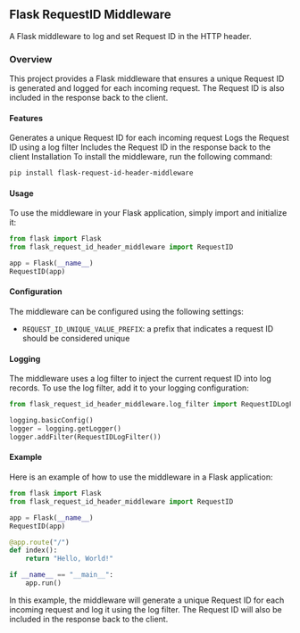 ## Flask RequestID Middleware
A Flask middleware to log and set Request ID in the HTTP header.

### Overview
This project provides a Flask middleware that ensures a unique Request ID is generated and logged for each incoming request. The Request ID is also included in the response back to the client.

#### Features
Generates a unique Request ID for each incoming request
Logs the Request ID using a log filter
Includes the Request ID in the response back to the client
Installation
To install the middleware, run the following command:

```bash
pip install flask-request-id-header-middleware
```

#### Usage
To use the middleware in your Flask application, simply import and initialize it:

```python
from flask import Flask
from flask_request_id_header_middleware import RequestID

app = Flask(__name__)
RequestID(app)
```

#### Configuration

The middleware can be configured using the following settings:

- `REQUEST_ID_UNIQUE_VALUE_PREFIX`: a prefix that indicates a request ID should be considered unique

#### Logging

The middleware uses a log filter to inject the current request ID into log records. To use the log filter, add it to your logging configuration:

```python
from flask_request_id_header_middleware.log_filter import RequestIDLogFilter

logging.basicConfig()
logger = logging.getLogger()
logger.addFilter(RequestIDLogFilter())
```


#### Example
Here is an example of how to use the middleware in a Flask application:

```python
from flask import Flask
from flask_request_id_header_middleware import RequestID

app = Flask(__name__)
RequestID(app)

@app.route("/")
def index():
    return "Hello, World!"

if __name__ == "__main__":
    app.run()
```

In this example, the middleware will generate a unique Request ID for each incoming request and log it using the log filter. The Request ID will also be included in the response back to the client.